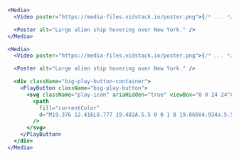<script>
import Docs from '../_Docs.md';
</script>

<Docs>

```jsx copyHighlight{4}|slot=usage
<Media>
  <Video poster="https://media-files.vidstack.io/poster.png">{/* ... */}</Video>

  <Poster alt="Large alien ship hovering over New York." />
</Media>
```

```jsx copyHighlight{4-15}|slot=styling
<Media>
  <Video poster="https://media-files.vidstack.io/poster.png">{/* ... */}</Video>

  <Poster alt="Large alien ship hovering over New York." />

  <div className="big-play-button-container">
    <PlayButton className="big-play-button">
      <svg className="play-icon" ariaHidden="true" viewBox="0 0 24 24">
        <path
          fill="currentColor"
          d="M19.376 12.416L8.777 19.482A.5.5 0 0 1 8 19.066V4.934a.5.5 0 0 1 .777-.416l10.599 7.066a.5.5 0 0 1 0 .832z"
        />
      </svg>
    </PlayButton>
  </div>
</Media>
```

</Docs>

